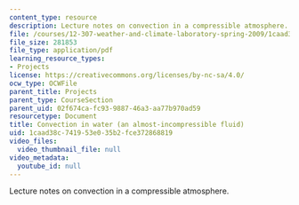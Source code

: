 ```yaml
---
content_type: resource
description: Lecture notes on convection in a compressible atmosphere.
file: /courses/12-307-weather-and-climate-laboratory-spring-2009/1caad38c741953e035b2fce372868819_convecton_n_watr.pdf
file_size: 281853
file_type: application/pdf
learning_resource_types:
- Projects
license: https://creativecommons.org/licenses/by-nc-sa/4.0/
ocw_type: OCWFile
parent_title: Projects
parent_type: CourseSection
parent_uid: 02f674ca-fc93-9887-46a3-aa77b970ad59
resourcetype: Document
title: Convection in water (an almost-incompressible fluid)
uid: 1caad38c-7419-53e0-35b2-fce372868819
video_files:
  video_thumbnail_file: null
video_metadata:
  youtube_id: null
---
```

Lecture notes on convection in a compressible atmosphere.